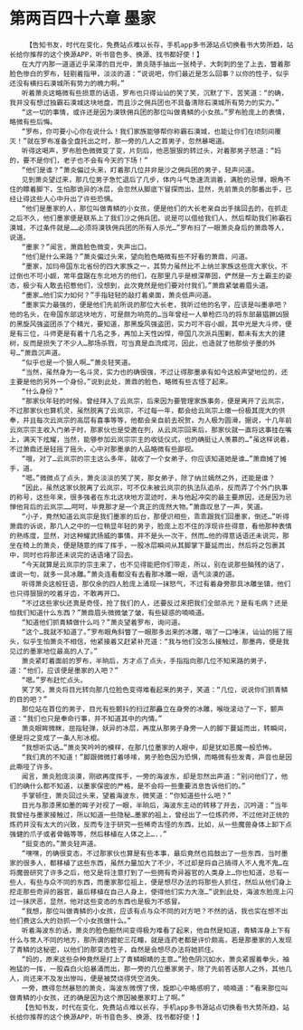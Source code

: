 # 第两百四十六章 墨家
        【告知书友，时代在变化，免费站点难以长存，手机app多书源站点切换看书大势所趋，站长给你推荐的这个换源APP，听书音色多、换源、找书都好使！】
       在大厅内那一道道近乎呆滞的目光中，萧炎随手抽出一张椅子，大刺刺的坐了上去，瞥着那脸色惨白的罗布，轻剔着指甲，淡淡的道：“说说吧，你们最近是怎么回事？以你的性子，似乎还没有横扫石漠城所有势力的魄力啊。”
       听着萧炎这略微有些损意的话语，罗布也只得讪讪的笑了笑，沉默了下，苦笑道：“的确，我并没有想过独霸石漠城这块地盘，而且沙之佣兵团也不具备清除石漠城所有势力的实力。”
       “这一切的事情，或许还是因为漠铁佣兵团的那位叫做青鳞的小女孩。”罗布脸庞上的表情，略微有些后悔。
       “罗布，你可要小心你在说什么！我们家族能够帮你称霸石漠城，也能让你们在顷刻间覆灭！”就在罗布准备全盘托出之时，那一旁的几人之首男子，忽然暴喝道。
       听得这喝声，罗布脸色微微变了变，片刻后，他恶狠狠的转过头，对着那男子怒道：“妈的，要不是你们，老子也不会有今天的下场！”
       “他们是谁？”萧炎偏过头来，盯着那几位并非是沙之佣兵团的男子，轻声问道。
       见到萧炎望过来，那几位男子急忙退后了几步，体内斗气急速流淌着，满脸的忌惮，眼角不住的瞟着脚下，生怕那诡异的冰层，会忽然从脚底下冒探而出，显然，先前萧炎的那番出手，已经让得这些人心中升出了许些恐惧。
       “他们是墨家的人，那位叫做青鳞的小女孩，便是他们的大长老亲自出手擒回去的，在抓走之后不久，他们墨家便是联系上了我们沙之佣兵团，说是可以借给我们人，然后帮助我们称霸石漠城，不过条件就是……必须将漠铁佣兵团的所有人杀光…”罗布扫了一眼萧炎身后的萧鼎等人，说道。
       “墨家？”闻言，萧鼎脸色微变，失声出口。
       “他们是什么来路？”萧炎偏过头来，望向脸色略微有些不好看的萧鼎，问道。
       “墨家，加玛帝国东北省份的四大家族之一，其势力虽然比不上纳兰家族这些庞大家伙，不过倒也不可小觑，常年盘踞在东北地方的他们，在那里几乎是根深蒂固，俨然是一方土霸主的姿态，极少有人敢去招惹他们，没想到，此次竟然是他们要对付我们。”萧鼎紧皱着眉头道。
       “墨家…他们实力如何？”手指轻轻的敲打着桌面，萧炎低声问道。
       “墨家实力最强的，便是他们先前所说的那位大长老，我听过他的名字，应该是叫墨承吧？他的名头，在帝国东部这块地方，可是颇为响亮的…当年曾经一人单枪匹马的将东部最猖獗凶狠的黑旋风强盗团杀了个精光，要知道，那黑旋风强盗团，实力可不容小觑，其中光是大斗师，便是有三位，斗师更是有着十几名之多，再加上天性凶悍，帝国几次派兵围剿，都未有太大的建树，反而是损失了不少人…那场杀戮，可当真是血流成河，因此，也造就了他那侩子墨的外号…”萧鼎沉声道。
       “似乎也是一个狠人啊…”萧炎轻笑道。
       “当然，虽然身为一名斗灵，实力也的确很强，不过让得那墨承有如今这般声望地位的，还主要是他的另外一个身份。”说到此处，萧鼎的脸色，略微有些古怪了起来。
       “什么身份？”
       “那家伙年轻的时候，曾经拜入了云岚宗，后来因为要管理家族事务，便是离开了云岚宗，不过那家伙也算机灵，虽然脱离了云岚宗，不过每一年，都会给云岚宗上缴一份极其庞大的供奉，并且每次云岚宗的高层有喜事等等，他都会亲自前去祝贺，为人极为圆滑，据说，十几年前云岚宗宗主收入门弟子时，那家伙也是受邀在列，从云岚宗回来后，那家伙就一直将这事挂在嘴上，满天下炫耀，当然，能够参加云岚宗宗主的收徒仪式，也的确挺让人羡慕的…”虽这样说着，不过萧鼎还是轻摇了摇头，心中对那墨承的人品略微有些鄙视。
       “哦，对了…云岚宗的宗主这么多年，就收了一个女弟子，你应该知道她是谁…”萧鼎摊了摊手，道。
       “嗯。”微微点了点头，萧炎淡淡的笑了笑，那女弟子，除了纳兰嫣然之外，还能是谁？
       “因此，虽然这家伙脱离了云岚宗，可不仅未被云岚宗的执法队追杀，反而弄了个外门执事的称号，这些年来，很多强者在东北这块地方混迹时，未与他起冲突的最主要原因，还是因为忌惮他背后的云岚宗……呵呵，毕竟那才是一个真正的庞然大物。”萧鼎叹息了一声，笑道。
       “小子，竟然知道云岚宗是我们墨家的后台，那便识相些，乖乖跟我们回墨家，倒还…”听得萧鼎的诉说，那几人之中的一位稍显年轻的男子，脸庞上忍不住的浮现许些得意，看他那种表情的熟练度，显然，对这种耀武扬威的事情，并不是头一次干，然而…他的得意话语还未说完，那坐在椅上的萧炎，便是随意的挥了挥手，一股冰层瞬间从其脚掌下蔓延而出，然后将之包裹其中，同时也将那还未说完的话语堵了回去。
       “今天就算是云岚宗的宗主来了，也不见得能把你们带走，所以，别在说那些脑残的话了，谁说一句，就多一具冰雕。”萧炎连看都没有去看那冰雕一眼，语气淡漠的道。
       听得萧炎这般狂语，那仅余的四人脸庞上涌现一抹怒气，不过有着身旁那具冰雕坐镇，他们也只得狠狠的咬着牙齿，不敢再开口。
       “不过这些家伙还真是奇怪，抢了我们的人，还要反过来把我们全部杀光？是有毛病？还是怕我们知道什么东西？”萧鼎眉头微微皱了皱，有些疑惑的喃喃道。
       “知道他们抓青鳞做什么吗？”萧炎望着罗布，询问道。
       “这个…我就不知道了。”罗布眼角斜瞥了一眼那多出来的冰雕，咽了一口唾沫，讪讪的摇了摇头，似乎生怕萧炎不相信，他紧接着又赶紧补充道：“我与他们没怎么接触过，那墨冉，便是我见过的墨家地位最高的人了。”
       萧炎紧盯着面前的罗布，半晌后，方才点了点头，手指指向那几位不知来路的男子，道：“他们，应该便是墨家的人吧？”
       “嗯。”罗布赶忙点头。
       笑了笑，萧炎将目光转向那几位脸色变得难看起来的男子，笑道：“几位，说说你们抓青鳞的目的吧？”
       那位站在首位的男子，目光有些颤抖的扫过那矗立在身旁的冰雕，喉咙滚动了一下，颤声道：“我们也只是奉命行事，并不知道其中的内情。”
       萧炎眼眸微眯，屈指轻弹，妖异的冰层，再度从那男子身旁一人的脚下蔓延而出，转瞬间，便是将之变成了一条人形冰棍。
       “我想听实话…”萧炎笑吟吟的模样，在那几位墨家的人眼中，却是犹如恶魔一般恐怖。
       “我们真的不知道！”脚跟微微打着哆嗦，男子脸色因为恐惧，而略微有些发青，声音也是因此嘶哑了许多。
       闻言，萧炎脸庞淡漠，刚欲再度挥手，一旁的海波东，却是忽然出声道：“别问他们了，他们的确什么都不知道，以墨家保密的严格，是不会将一些重要消息告诉他们的。”
       手掌顿住，萧炎回过头来，望着海波东，微笑道：“你知道些什么吧？”
       目光与那漆黑如墨的眸子对视了一眼，半晌后，海波东主动的转移了开去，沉吟道：“当年我曾经与墨家接触过，所以知道一些隐秘…墨家的祖上，曾经出了一位炼药师，不过他对正统的炼药并没有太大的兴致，反而专注于研究一些稀奇古怪的东西，比如，从一些魔兽身体上卸下点强健的爪子或者骨骼等等，然后移植在人体之上…..”
       “挺变态的。”萧炎轻声道。
       “嘿嘿，的确很变态，不过那家伙也算是有些本事，最后竟然也捣鼓出了一些东西，当时墨家的很多人，都移植了这些东西，虽然力量加大了不少，不过却是将自己搞得人不人鬼不鬼…在将魔兽研究了许多之后，他又是将注意打到了一些拥有奇异器官的人类身上…你也知道，总有一些人，有些与众不同的东西，而墨家那位祖上，便是想尽办法的将那些人抓住，然后从他们身上挖走那些奇异的器官，最后移植在自己人身上，使得他们实力大涨…”说到此处，海波东脸庞上闪过一抹厌恶，显然，他对这些变态的东西也是极为不感冒。
       “我想，那位叫做青鳞的小女孩，应该有点与众不同的对方吧？不然的话，我也实在想不出他们费这么大的劲抓一个小女孩做什么。”
       听着海波东的话，萧炎的脸色豁然间变得极为难看了起来，他自然是知道，青鳞浑身上下有什么与常人不同的地方，那所谓的碧蛇三花瞳，就是连药老都是评价颇高，若是那墨家的人发现了青鳞的这秘密，以他们的那变态性子，自然是会想尽办法将她抓住。
       “妈的，原来这些杂种竟然是打上了青鳞眼睛的主意…”脸色阴沉如水，萧炎紧握着拳头，袖袍猛的一挥，一股森白火焰暴涌而出，那一旁的几位墨家男子，除了先前答话那人之外，其他几人，尚还来不及发出惨叫，便是被焚烧得凭空消失。
       一旁，瞧得忽然暴怒的萧炎，海波东微愣了愣，旋即心中略感明了，喃喃道：“看来那位叫做青鳞的小女孩，还的确是因为这个原因被墨家盯上了啊。”
       【告知书友，时代在变化，免费站点难以长存，手机app多书源站点切换看书大势所趋，站长给你推荐的这个换源APP，听书音色多、换源、找书都好使！】